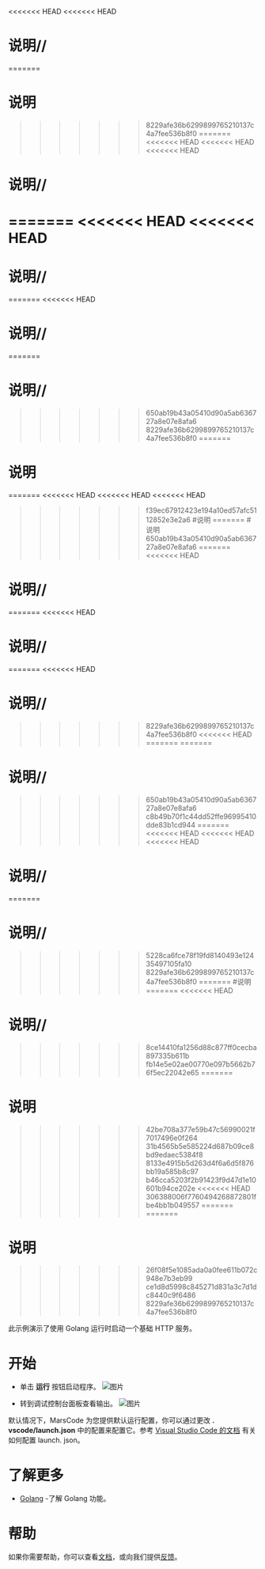 <<<<<<< HEAD
<<<<<<< HEAD
# 说明//
=======
# 说明
>>>>>>> 8229afe36b6299899765210137c4a7fee536b8f0
=======
<<<<<<< HEAD
<<<<<<< HEAD
<<<<<<< HEAD
# 说明//
=======
<<<<<<< HEAD
<<<<<<< HEAD
=======
# 说明//
=======
<<<<<<< HEAD
# 说明//
=======
# 说明//
>>>>>>> 650ab19b43a05410d90a5ab636727a8e07e8afa6
>>>>>>> 8229afe36b6299899765210137c4a7fee536b8f0
=======
# 说明
=======
<<<<<<< HEAD
<<<<<<< HEAD
<<<<<<< HEAD
>>>>>>> f39ec67912423e194a10ed57afc5112852e3e2a6
#说明
=======
#说明
>>>>>>> 650ab19b43a05410d90a5ab636727a8e07e8afa6
=======
<<<<<<< HEAD
# 说明//
=======
<<<<<<< HEAD
# 说明//
=======
<<<<<<< HEAD
# 说明//
>>>>>>> 8229afe36b6299899765210137c4a7fee536b8f0
<<<<<<< HEAD
=======
=======
# 说明//
>>>>>>> 650ab19b43a05410d90a5ab636727a8e07e8afa6
>>>>>>> c8b49b70f1c44dd52ffe96995410dde83b1cd944
=======
<<<<<<< HEAD
<<<<<<< HEAD
<<<<<<< HEAD
# 说明//
=======
# 说明//
>>>>>>> 5228ca6fce78f19fd8140493e12435497105fa10
>>>>>>> 8229afe36b6299899765210137c4a7fee536b8f0
=======
#说明
=======
<<<<<<< HEAD
# 说明//
>>>>>>> 8ce14410fa1256d88c877ff0cecba897335b611b
>>>>>>> fb14e5e02ae00770e097b5662b76f5ec22042e65
=======
# 说明
>>>>>>> 42be708a377e59b47c56990021f7017496e0f264
>>>>>>> 31b4565b5e585224d687b09ce8bd9edaec5384f8
>>>>>>> 8133e4915b5d263d4f6a6d5f876bb19a585b8c97
>>>>>>> b46cca5203f2b91423f9d47d1e10601b94ce202e
<<<<<<< HEAD
>>>>>>> 306388006f7760494268872801fbe4bb1b049557
=======
=======
# 说明
>>>>>>> 26f08f5e1085ada0a0fee611b072c948e7b3eb99
>>>>>>> ce1d8d5998c845271d831a3c7d1dc8440c9f6486
>>>>>>> 8229afe36b6299899765210137c4a7fee536b8f0

此示例演示了使用 Golang 运行时启动一个基础 HTTP 服务。

# 开始

- 单击 **运行** 按钮启动程序。
  ![图片](https://lf-cdn.marscode.com.cn/obj/eden-cn/ljhwz_lkpkbvsj/ljhwZthlaukjlkulzlp/project_template/prod/6355a55598a80ce9be5ab1ad5c61cae57e076aef/images/native_golang/image-0.jpg)

- 转到调试控制台面板查看输出。
  ![图片](https://lf-cdn.marscode.com.cn/obj/eden-cn/ljhwz_lkpkbvsj/ljhwZthlaukjlkulzlp/project_template/prod/6355a55598a80ce9be5ab1ad5c61cae57e076aef/images/native_golang/image-1.jpg)

默认情况下，MarsCode 为您提供默认运行配置，你可以通过更改 **. vscode/launch.json** 中的配置来配置它。参考 [Visual Studio Code 的文档](https://code.visualstudio.com/docs/editor/debugging) 有关如何配置 launch. json。

# 了解更多

- [Golang](https://go.dev/learn/) -了解 Golang 功能。

# 帮助

如果你需要帮助，你可以查看[文档](https://docs.marscode.cn/)，或向我们提供[反馈](https://juejin.cn/pin/club/7359094304150650889?utm_source=doc&utm_medium=marscode)。
